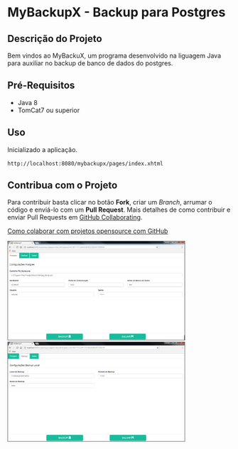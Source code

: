 
# MyBackupX - Backup para Postgres #
## Descrição do Projeto
Bem vindos ao MyBackuX, um programa desenvolvido na liguagem Java para auxiliar no backup de banco de dados do postgres.

## Pré-Requisitos ##
* Java 8
* TomCat7 ou superior

## Uso ##
Inicializado a aplicação.

    http://localhost:8080/mybackupx/pages/index.xhtml

## Contribua com o Projeto ##
Para contribuir basta clicar no botão **Fork**, criar um *Branch*, arrumar o código e enviá-lo com um **Pull Request**.
Mais detalhes de como contribuir e enviar Pull Requests em [GitHub Collaborating](https://help.github.com/categories/63/articles).

[Como colaborar com projetos opensource com GitHub](http://www.youtube.com/watch?v=H3olaBo83As)


<img src="images/img_01.png" width="400"/>
<img src="images/img_02.png" width="400"/>